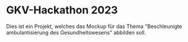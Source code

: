 # GKV-Hackathon 2023

Dies ist ein Projekt, welches das Mockup für das Thema "Beschleunigte ambulantisierung des Gesundheitswesens" abbilden soll.
